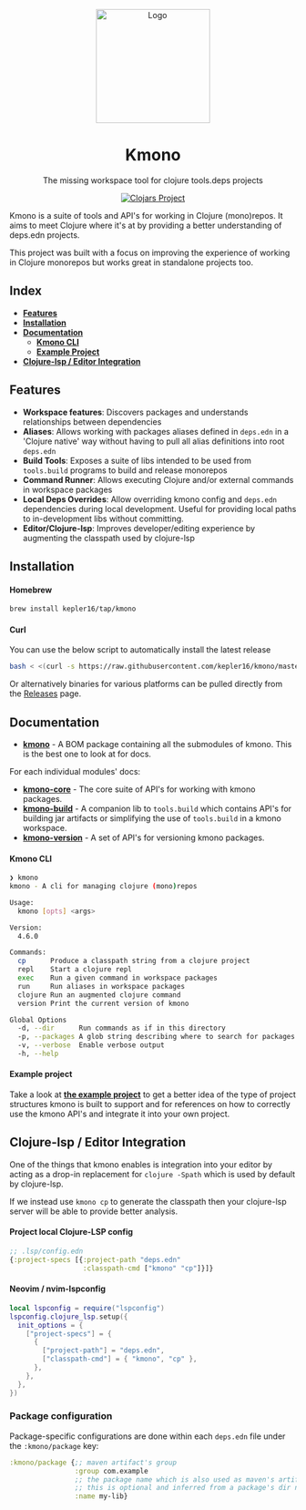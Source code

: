 <div align="center">
  <p>
    <img 
      src="https://github.com/user-attachments/assets/4f98b4d2-adcf-412f-bba5-1dbba43604a8"
      align="center"
      alt="Logo"
      height="200px"
    />
  </p>

  <h1>Kmono</h1>

  <p>
    The missing workspace tool for clojure tools.deps projects
  </p>

[![Clojars Project](https://img.shields.io/clojars/v/com.kepler16/kmono-core.svg)](https://clojars.org/com.kepler16/kmono-core)

</div>

Kmono is a suite of tools and API's for working in Clojure (mono)repos. It aims to meet Clojure where it's at by
providing a better understanding of deps.edn projects.

This project was built with a focus on improving the experience of working in Clojure monorepos but works great in
standalone projects too.

## Index

- **[Features](#features)**
- **[Installation](#installation)**
- **[Documentation](#Documentation)**
  - **[Kmono CLI](#kmono-cli)**
  - **[Example Project](#example-project)**
- **[Clojure-lsp / Editor Integration](#clojure-lsp--editor-integration)**

## Features

- **Workspace features**: Discovers packages and understands relationships between dependencies
- **Aliases**: Allows working with packages aliases defined in `deps.edn` in a 'Clojure native' way without having to
  pull all alias definitions into root `deps.edn`
- **Build Tools**: Exposes a suite of libs intended to be used from `tools.build` programs to build and release
  monorepos
- **Command Runner**: Allows executing Clojure and/or external commands in workspace packages
- **Local Deps Overrides**: Allow overriding kmono config and `deps.edn` dependencies during local development. Useful
  for providing local paths to in-development libs without committing.
- **Editor/Clojure-lsp**: Improves developer/editing experience by augmenting the classpath used by clojure-lsp

## Installation

#### Homebrew

```bash
brew install kepler16/tap/kmono
```

#### Curl

You can use the below script to automatically install the latest release

```bash
bash < <(curl -s https://raw.githubusercontent.com/kepler16/kmono/master/install.sh)
```

Or alternatively binaries for various platforms can be pulled directly from the
[Releases](https://github.com/kepler16/kmono/releases) page.

## Documentation

- **[kmono](https://cljdoc.org/d/com.kepler16/kmono)** - A BOM package containing all the submodules of kmono. This is
  the best one to look at for docs.

For each individual modules' docs:

- **[kmono-core](https://cljdoc.org/d/com.kepler16/kmono-core)** - The core suite of API's for working with kmono
  packages.
- **[kmono-build](https://cljdoc.org/d/com.kepler16/kmono-build)** - A companion lib to `tools.build` which contains
  API's for building jar artifacts or simplifying the use of `tools.build` in a kmono workspace.
- **[kmono-version](https://cljdoc.org/d/com.kepler16/kmono-version)** - A set of API's for versioning kmono packages.

#### Kmono CLI

```bash
❯ kmono
kmono - A cli for managing clojure (mono)repos

Usage:
  kmono [opts] <args>

Version:
  4.6.0

Commands:
  cp      Produce a classpath string from a clojure project
  repl    Start a clojure repl
  exec    Run a given command in workspace packages
  run     Run aliases in workspace packages
  clojure Run an augmented clojure command
  version Print the current version of kmono

Global Options
  -d, --dir      Run commands as if in this directory
  -p, --packages A glob string describing where to search for packages (default: 'packages/*')
  -v, --verbose  Enable verbose output
  -h, --help
```

#### Example project

Take a look at **[the example project](./examples/workspace/)** to get a better idea of the type of project structures
kmono is built to support and for references on how to correctly use the kmono API's and integrate it into your own
project.

## Clojure-lsp / Editor Integration

One of the things that kmono enables is integration into your editor by acting as a drop-in replacement for
`clojure -Spath` which is used by default by clojure-lsp.

If we instead use `kmono cp` to generate the classpath then your clojure-lsp server will be able to provide better
analysis.

#### Project local Clojure-LSP config

```clojure
;; .lsp/config.edn
{:project-specs [{:project-path "deps.edn"
                  :classpath-cmd ["kmono" "cp"]}]}
```

#### Neovim / nvim-lspconfig

```lua
local lspconfig = require("lspconfig")
lspconfig.clojure_lsp.setup({
  init_options = {
    ["project-specs"] = {
      {
        ["project-path"] = "deps.edn",
        ["classpath-cmd"] = { "kmono", "cp" },
      },
    },
  },
})
```

### Package configuration

Package-specific configurations are done within each `deps.edn` file under the `:kmono/package` key:

```clj
:kmono/package {;; maven artifact's group
                :group com.example
                ;; the package name which is also used as maven's artifactId
                ;; this is optional and inferred from a package's dir name
                :name my-lib}
```
